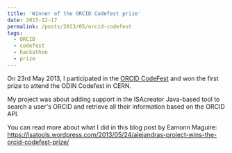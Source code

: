 ```yaml
---
title: 'Winner of the ORCID Codefest prize'
date: 2015-12-17
permalink: /posts/2013/05/orcid-codefest
tags:
  - ORCID
  - codefest
  - hackathon
  - prize
---
```


On 23rd May 2013, I participated in the [ORCID CodeFest](http://www.hackathon.io/orcid) and won the first prize to attend the ODIN Codefest in CERN.

My project was about adding support in the ISAcreator Java-based tool to search a user's ORCID and retrieve all their information based on the ORCID API. 

You can read more about what I did in this blog post by Eamonn Maguire: https://isatools.wordpress.com/2013/05/24/alejandras-project-wins-the-orcid-codefest-prize/